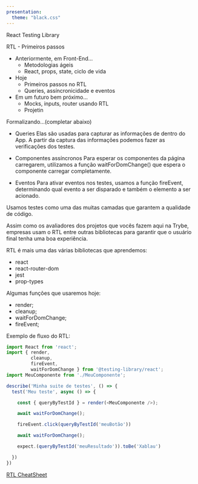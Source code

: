 ```yaml
---
presentation:
  theme: "black.css"
---
```


<!-- slide -->

React Testing Library

<!-- slide vertical=true -->

RTL - Primeiros passos
- Anteriormente, em Front-End...
  - Metodologias ágeis
  - React, props, state, ciclo de vida
- Hoje
  - Primeiros passos no RTL
  - Queries, assíncronicidade e eventos
- Em um futuro bem próximo...
  - Mocks, inputs, router usando RTL
  - Projetin

<!-- slide vertical=true -->
Formalizando...(completar abaixo)
- Queries
  Elas são usadas para capturar as informações de dentro do App. A partir da captura das informações podemos fazer as verificações dos testes.

<!-- slide vertical=true -->
- Componentes assíncronos
  Para esperar os componentes da página carregarem, utilizamos a função waitForDomChange() que espera o componente carregar completamente.

<!-- slide vertical=true -->
- Eventos
  Para ativar eventos nos testes, usamos a função fireEvent, determinando qual evento a ser disparado e também o elemento a ser acionado.

<!-- slide -->

Usamos testes como uma das muitas camadas que garantem a qualidade de código.

<!-- slide -->

Assim como os avaliadores dos projetos que vocês fazem aqui na Trybe, empresas usam o RTL entre outras bibliotecas para garantir que o usuário final tenha uma boa experiência.

<!-- slide -->

RTL é mais uma das várias bibliotecas que aprendemos:
- react
- react-router-dom
- jest
- prop-types

<!-- slide -->

Algumas funções que usaremos hoje:

  - render;
  - cleanup;
  - waitForDomChange;
  - fireEvent;

<!-- slide -->

Exemplo de fluxo do RTL:

```js
import React from 'react';
import { render,
         cleanup,
         fireEvent,
         waitForDomChange } from '@testing-library/react';
import MeuComponente from './MeuComponente';

describe('Minha suite de testes', () => {
  test('Meu teste', async () => {

    const { queryByTestId } = render(<MeuComponente />);

    await waitForDomChange();

    fireEvent.click(queryByTestId('meuBotão'))

    await waitForDomChange();

    expect.(queryByTestId('meuResultado')).toBe('Xablau')

  })
})

```

<!-- slide -->
[RTL CheatSheet](https://testing-library.com/docs/react-testing-library/cheatsheet/)
